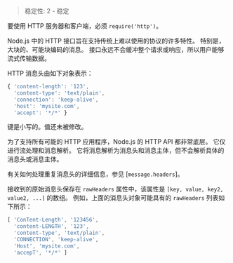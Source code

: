 
<!--introduced_in=v0.10.0-->

> 稳定性: 2 - 稳定

要使用 HTTP 服务器和客户端，必须 `require('http')`。

Node.js 中的 HTTP 接口旨在支持传统上难以使用的协议的许多特性。
特别是，大块的、可能块编码的消息。
接口永远不会缓冲整个请求或响应，所以用户能够流式传输数据。

HTTP 消息头由如下对象表示：

<!-- eslint-skip -->
```js
{ 'content-length': '123',
  'content-type': 'text/plain',
  'connection': 'keep-alive',
  'host': 'mysite.com',
  'accept': '*/*' }
```

键是小写的。值还未被修改。

为了支持所有可能的 HTTP 应用程序，Node.js 的 HTTP API 都非常底层。
它仅进行流处理和消息解析。
它将消息解析为消息头和消息主体，但不会解析具体的消息头或消息主体。

有关如何处理重复消息头的详细信息，参见 [`message.headers`]。

接收到的原始消息头保存在 `rawHeaders` 属性中，该属性是 `[key, value, key2, value2, ...]` 的数组。
例如，上面的消息头对象可能具有的 `rawHeaders` 列表如下所示：

<!-- eslint-disable semi -->
```js
[ 'ConTent-Length', '123456',
  'content-LENGTH', '123',
  'content-type', 'text/plain',
  'CONNECTION', 'keep-alive',
  'Host', 'mysite.com',
  'accepT', '*/*' ]
```

